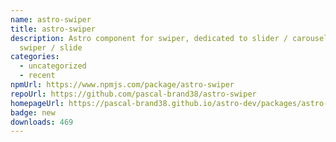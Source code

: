 ```yaml
---
name: astro-swiper
title: astro-swiper
description: Astro component for swiper, dedicated to slider / carousel / photo
  swiper / slide
categories:
  - uncategorized
  - recent
npmUrl: https://www.npmjs.com/package/astro-swiper
repoUrl: https://github.com/pascal-brand38/astro-swiper
homepageUrl: https://pascal-brand38.github.io/astro-dev/packages/astro-swiper/
badge: new
downloads: 469
---
```

